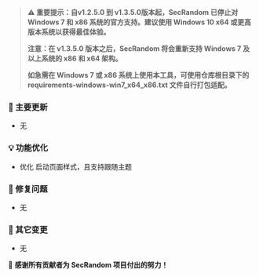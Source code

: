 > **⚠️ 重要提示：自v1.2.5.0 到 v1.3.5.0版本起，SecRandom 已停止对 Windows 7 和 x86 系统的官方支持。建议使用 Windows 10 x64 或更高版本系统以获得最佳体验。**
> 
> **注意：在 v1.3.5.0 版本之后，SecRandom 将会重新支持 Windows 7 及以上系统的 x86 和 x64 架构。**
> 
> **如急需在 Windows 7 或 x86 系统上使用本工具，可使用仓库根目录下的 requirements-windows-win7_x64_x86.txt 文件自行打包适配。**

### 🚀 主要更新

- 无

### 💡 功能优化

- 优化 启动页面样式，且支持跟随主题

### 🐛 修复问题

- 无

### 🔧 其它变更

- 无

💝 **感谢所有贡献者为 SecRandom 项目付出的努力！**